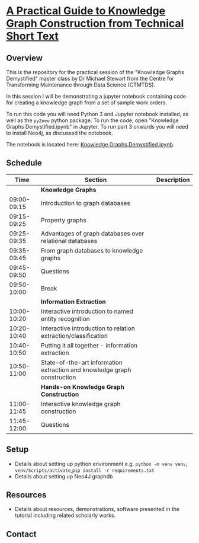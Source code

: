 # [A Practical Guide to Knowledge Graph Construction from Technical Short Text](https://nlp-tlp.github.io/ajcai-tutorial/)

## Overview
This is the repository for the practical session of the "Knowledge Graphs Demystified" master class by Dr Michael Stewart from the Centre for Transforming Maintenance through Data Science (CTMTDS).

In this session I will be demonstrating a jupyter notebook containing code for creating a knowledge graph from a set of sample work orders.

To run this code you will need Python 3 and Jupyter notebook installed, as well as the `py2neo` python package. To run the code, open "Knowledge Graphs Demystified.ipynb" in Jupyter. To run part 3 onwards you will need to install Neo4j, as discussed the notebook.

The notebook is located here: [Knowledge Graphs Demystified.ipynb](<https://github.com/Michael-Stewart-Webdev/knowledge-graphs-demystified/blob/main/Knowledge Graphs Demystified.ipynb>).

## Schedule

| Time | Section | Description |
| --- | --- | --- |
| | **Knowledge Graphs** | |
| 09:00-09:15 | Introduction to graph databases| |
| 09:15-09:25 | Property graphs | |
| 09:25-09:35 | Advantages of graph databases over relational databases | |
| 09:35-09:45 | From graph databases to knowledge graphs | |
| 09:45-09:50 | Questions | |
| 09:50-10:00 | Break | |
| | **Information Extraction** | |
| 10:00-10:20 | Interactive introduction to named entity recognition | |
| 10:20-10:40 | Interactive introduction to relation extraction/classification | |
| 10:40-10:50 | Putting it all together - information extraction | |
| 10:50-11:00 | State-of-the-art information extraction and knowledge graph construction | |
|  | **Hands-on Knowledge Graph Construction** | |
| 11:00-11:45 | Interactive knowledge graph construction | |
| 11:45-12:00 | Questions | |


## Setup
- Details about setting up python environment e.g. `python -m venv venv`, `venv/Scripts/activate`,`pip install -r requirements.txt`
- Details about setting up Neo4J graphdb

## Resources
- Details about resources, demonstrations, software presented in the tutorial including related scholarly works.


## Contact